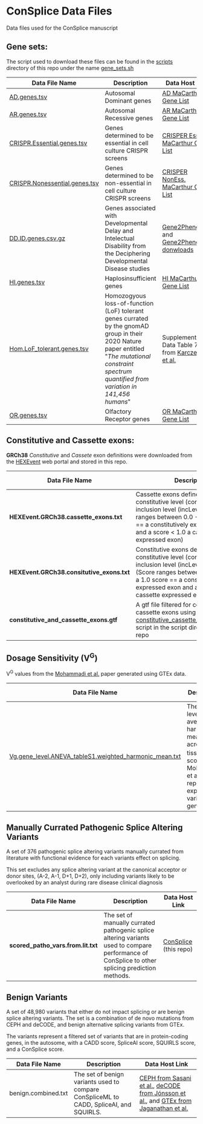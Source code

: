 # ConSplice Data Files

Data files used for the ConSplice manuscript


## Gene sets:

The script used to download these files can be found in the [scripts](https://github.com/mikecormier/ConSplice-manuscript/scripts/) directory of this repo under the name [gene_sets.sh](https://github.com/mikecormier/ConSplice-manuscript/scripts/gene_sets.sh)

| Data File Name | Description | Data Host Link |
| -------------- | ----------- | -------------- |
| [AD.genes.tsv](https://github.com/mikecormier/ConSplice-manuscript/blob/main/data/AD.genes.tsv) | Autosomal Dominant genes | [AD MaCarthur Gene List](https://github.com/macarthur-lab/gene_lists/blob/master/lists/berg_ad.tsv) |
| [AR.genes.tsv](https://github.com/mikecormier/ConSplice-manuscript/blob/main/data/AR.genes.tsv) | Autosomal Recessive genes | [AR MaCarthur Gene List](https://github.com/macarthur-lab/gene_lists/blob/master/lists/all_ar.tsv) |
| [CRISPR.Essential.genes.tsv](https://github.com/mikecormier/ConSplice-manuscript/blob/main/data/CRISPR.Essential.genes.tsv) | Genes determined to be essential in cell culture CRISPR screens | [CRISPER Ess. MaCarthur Gene List](https://github.com/macarthur-lab/gene_lists/blob/master/lists/CEGv2_subset_universe.tsv) |
| [CRISPR.Nonessential.genes.tsv](https://github.com/mikecormier/ConSplice-manuscript/blob/main/data/CRISPR.Nonessential.genes.tsv) | Genes determined to be non-essential in cell culture CRISPR screens | [CRISPER NonEss. MaCarthur Gene List](https://github.com/macarthur-lab/gene_lists/blob/master/lists/NEGv1_subset_universe.tsv) |
| [DD.ID.genes.csv.gz](https://github.com/mikecormier/ConSplice-manuscript/blob/main/data/DD.ID.genes.csv.gz) | Genes associated with Developmental Delay and Intelectual Disability from the Deciphering Developmental Disease studies | [Gene2Phenotype](https://www.ebi.ac.uk/gene2phenotype/) and [Gene2Phenotype donwloads](https://www.ebi.ac.uk/gene2phenotype/downloads/) |
| [HI.genes.tsv](https://github.com/mikecormier/ConSplice-manuscript/blob/main/data/HI.genes.tsv) | Haplosinsufficient genes | [HI MaCarthur Gene List](https://github.com/macarthur-lab/gene_lists/blob/master/lists/clingen_level3_genes_2018_09_13.tsv) |
| [Hom.LoF_tolerant.genes.tsv](https://github.com/mikecormier/ConSplice-manuscript/blob/main/data/Hom.LoF_tolerant.genes.tsv) | Homozogyous loss-of-function (LoF) tolerant genes currated by the gnomAD group in their 2020 Nature paper entitled "*The mutational constraint spectrum quantified from variation in 141,456 humans*" | Supplementary Data Table 7 from [Karczewski et al.](https://www.nature.com/articles/s41586-020-2308-7) |
| [OR.genes.tsv](https://github.com/mikecormier/ConSplice-manuscript/blob/main/data/OR.genes.tsv) | Olfactory Receptor genes | [OR MaCarthur Gene List](https://github.com/macarthur-lab/gene_lists/blob/master/lists/olfactory_receptors.tsv) |



## Constitutive and Cassette exons:

**GRCh38** *Constitutive* and *Cassete* exon definitions were downloaded from the [HEXEvent](http://hexevent.mmg.uci.edu/cgi-bin/HEXEvent/HEXEventWEB.cgi) web portal and stored in this repo. 

| Data File Name | Description | Data Host Link |
| -------------- | ----------- | -------------- |
| **HEXEvent.GRCh38.cassette_exons.txt** | Cassette exons defined with a constitutive level (constitLevel) and inclusion level (incLevel) < 1.0. (Score ranges between 0.0 - 1.0, with a 1.0 == a constitutively expressed exon and a score < 1.0 a cassette expressed exon) | [HEXEvent](http://hexevent.mmg.uci.edu/cgi-bin/HEXEvent/HEXEventWEB.cgi) | 
| **HEXEvent.GRCh38.consitutive_exons.txt** | Constitutive exons defined with a constitutive level (constitLevel) and inclusion level (incLevel) == 1.0. (Score ranges between 0.0 - 1.0, with a 1.0 score == a constitutively expressed exon and a score < 1.0 a cassette expressed exon) | [HEXEvent](http://hexevent.mmg.uci.edu/cgi-bin/HEXEvent/HEXEventWEB.cgi) | 
| **constitutive_and_cassette_exons.gtf** | A gtf file filtered for constitutive and cassette exons using the [constitutive_cassette_exon_gtf_filter.py](https://github.com/mikecormier/ConSplice-manuscript/blob/main/scripts/constitutive_cassette_exons/constitutive_cassette_exon_gtf_filter.py) script in the script directory of this repo | [ConSplice Scripts](https://github.com/mikecormier/ConSplice-manuscript/tree/main/scripts/constitutive_cassette_exons) |



## Dosage Sensitivity (V<sup>G</sup>)

V<sup>G</sup> values from the [Mohammadi et al.](https://www.science.org/doi/10.1126/science.aay0256?) paper generated using GTEx data. 

| Data File Name | Description | Data Host Link |
| -------------- | ----------- | -------------- |
| [Vg.gene_level.ANEVA_tableS1.weighted_harmonic_mean.txt](https://github.com/mikecormier/ConSplice-manuscript/blob/main/data/Vg.gene_level.ANEVA_tableS1.weighted_harmonic_mean.txt) | The gene level averaged harmonic mean across tissues V<sup>G</sup> scores from Mohammadi et al. representing expression variation by gene. | Supplemental Table S1 from [Mohammadi et al.](https://www.science.org/doi/10.1126/science.aay0256?) | 


## Manually Currated Pathogenic Splice Altering Variants

A set of 376 pathogenic splice altering variants manually currated from literature with functional evidence for each variants effect on splicing.

This set excludes any splice altering variant at the canonical acceptor or donor sites, (A-2, A-1, D+1, D+2), only including variants likely to be overlooked by an analyst during rare disease clinical diagnosis 

| Data File Name | Description | Data Host Link |
| -------------- | ----------- | -------------- |
| **scored_patho_vars.from.lit.txt** | The set of manually currated pathogenic splice altering variants used to compare performance of ConSplice to other splicing prediction methods. | [ConSplice](https://github.com/mikecormier/ConSplice-manuscript/data/) (this repo) |


## Benign Variants

A set of 48,980 variants that either do not impact splicing or are benign splice altering variants. The set is a combination of de novo mutations from CEPH and deCODE, and benign alternative splicing variants from GTEx. 

The variants represent a filtered set of variants that are in protein-coding genes, in the autosome, with a CADD score, SpliceAI score, SQUIRLS score, and a ConSplice score. 

| Data File Name | Description | Data Host Link |
| -------------- | ----------- | -------------- |
| benign.combined.txt | The set of benign variants used to compare ConSpliceML to CADD, SpliceAI, and SQUIRLS. | [CEPH from Sasani et al.](https://elifesciences.org/articles/46922), [deCODE from Jónsson et al.](https://www.nature.com/articles/nature24018), and [GTEx from Jaganathan et al.](https://www.sciencedirect.com/science/article/pii/S0092867418316295?via%3Dihub) |




